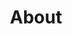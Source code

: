 ---
title: About
links_comm:
  - text: E-Mail
    url: javascript:linkTo_UnCryptMailto('nbjmup;nbjmAgsjt/ef');
    icon: email.svg
  - text: Matrix
    url: https://matrix.to/#/@f.schrempf:matrix.org
    icon: matrix.svg
links:
  - text: GitHub
    url: https://github.com/fschrempf
    icon: github.svg
  - text: GitLab
    url: https://gitlab.com/fschrempf
    icon: gitlab.svg
  - text: Codeberg
    url: https://codeberg.org/fschrempf
    icon: codeberg.svg
---